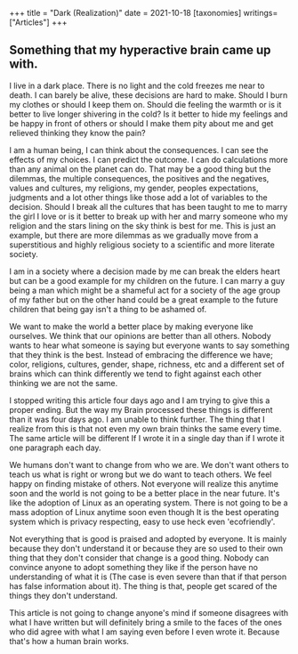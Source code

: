 +++
title = "Dark (Realization)"
date = 2021-10-18
[taxonomies]
writings=["Articles"]
+++

## Something that my hyperactive brain came up with.
I live in a dark place. There is no light and the cold freezes me near to death. I can barely be alive, these decisions are hard to make. Should I burn my clothes or should I keep them on. Should die feeling the warmth or is it better to live longer shivering in the cold? Is it better to hide my feelings and be happy in front of others or should I make them pity about me and get relieved thinking they know the pain? 

I am a human being, I can think about the consequences. I can see the effects of my choices. I can predict the outcome. I can do calculations more than any animal on the planet can do. That may be a good thing but the dilemmas, the multiple consequences, the positives and the negatives, values and cultures, my religions, my gender, peoples expectations, judgments and a lot other things like those add a lot of variables to the decision. Should I break all the cultures that has been taught to me to marry the girl I love or is it better to break up with her and marry someone who my religion and the stars lining on the sky think is best for me. This is just an example, but there are more dilemmas as we gradually move from a superstitious and highly religious society to a scientific and more literate society. 

I am in a society where a decision made by me can break the elders heart but can be a good example for my children on the future. I can marry a guy being a man which might be a shameful act for a society of the age group of my father but on the other hand could be a great example to the future children that being gay isn't a thing to be ashamed of.

We want to make the world a better place by making everyone like ourselves. We think that our opinions are better than all others. Nobody wants to hear what someone is saying but everyone wants to say something that they think is the best. Instead of embracing the difference we have; color, religions, cultures, gender, shape, richness, etc and a different set of brains which can think differently we tend to fight against each other thinking we are not the same. 

I stopped writing this article four days ago and I am trying to give this a proper ending. But the way my Brain processed these things is different than it was four days ago. I am unable to think further. The thing that I realize from this is that not even my own brain thinks the same every time. The same article will be different If I wrote it in a single day than if I wrote it one paragraph each day. 

We humans don't want to change from who we are. We don't want others to teach us what is right or wrong but we do want to teach others. We feel happy on finding mistake of others. Not everyone will realize this anytime soon and the world is not going to be a better place in the near future. It's like the adoption of Linux as an operating system. There is not going to be a mass adoption of Linux anytime soon even though It is the best operating system which is privacy respecting, easy to use heck even 'ecofriendly'. 

Not everything that is good is praised and adopted by everyone. It is mainly because they don't understand it or because they are so used to their own thing that they don't consider that change is a good thing. Nobody can convince anyone to adopt something they like if the person have no understanding of what it is (The case is even severe than that if that person has false information about it). The thing is that, people get scared of the things they don't understand. 

This article is not going to change anyone's mind if someone disagrees with what I have written but will definitely bring a smile to the faces of the ones who did agree with what I am saying even before I even wrote it. Because that's how a human brain works.
